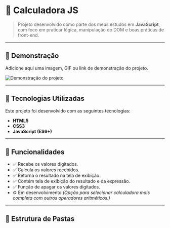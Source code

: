 # 🚀 Calculadora JS

> Projeto desenvolvido como parte dos meus estudos em **JavaScript**, com foco em praticar lógica, manipulação do DOM e boas práticas de front-end.

---

## 📸 Demonstração

Adicione aqui uma imagem, GIF ou link de demonstração do projeto.

![Demonstração do projeto](./assets/demo.gif)

---

## 🧰 Tecnologias Utilizadas

Este projeto foi desenvolvido com as seguintes tecnologias:

- **HTML5**  
- **CSS3**  
- **JavaScript (ES6+)**

---

## 🧩 Funcionalidades

- ✅ Recebe os valores digitados.
- ✅ Calcula os valores recebidos.
- ✅ Retorna o resultado na tela de exibição. 
- ✅ Contém tela de exibição do resultado e da expressão. 
- ✅ Função de apagar os valores digitados. 
- ⚙️ Em desenvolvimento *(Opção para selecionar calculadora mais completa com outros operadores aritméticos.)*

---

## 📂 Estrutura de Pastas

